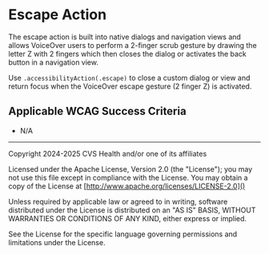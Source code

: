 # Escape Action
The escape action is built into native dialogs and navigation views and allows VoiceOver users to perform a 2-finger scrub gesture by drawing the letter Z with 2 fingers which then closes the dialog or activates the back button in a navigation view. 

Use `.accessibilityAction(.escape)` to close a custom dialog or view and return focus when the VoiceOver escape gesture (2 finger Z) is activated.

## Applicable WCAG Success Criteria
- N/A

----

Copyright 2024-2025 CVS Health and/or one of its affiliates

Licensed under the Apache License, Version 2.0 (the "License");
you may not use this file except in compliance with the License.
You may obtain a copy of the License at
[http://www.apache.org/licenses/LICENSE-2.0]()

Unless required by applicable law or agreed to in writing, software
distributed under the License is distributed on an "AS IS" BASIS,
WITHOUT WARRANTIES OR CONDITIONS OF ANY KIND, either express or implied.

See the License for the specific language governing permissions and
limitations under the License.
